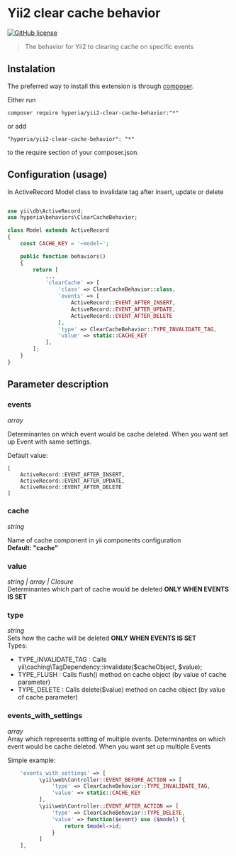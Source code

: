 # Yii2 clear cache behavior
[![GitHub license](https://img.shields.io/badge/license-MIT-blue.svg)](https://raw.githubusercontent.com/hyperia-sk/yii2-clear-cache-behavior/master/LICENSE) 
> The behavior for Yii2 to clearing cache on specific events

## Instalation
The preferred way to install this extension is through [composer](http://getcomposer.org/download/).

Either run

```shell
composer require hyperia/yii2-clear-cache-behavior:"*"
```

or add

```
"hyperia/yii2-clear-cache-behavior": "*"
```

to the require section of your composer.json.

## Configuration (usage)
In ActiveRecord Model class to invalidate tag after insert, update or delete
```php

use yii\db\ActiveRecord;
use hyperia\behaviors\ClearCacheBehavior;

class Model extends ActiveRecord
{
    const CACHE_KEY = '~model~';

    public function behaviors()
    {
        return [
            ...
            'clearCache' => [
                'class' => ClearCacheBehavior::class,
                'events' => [
                    ActiveRecord::EVENT_AFTER_INSERT,
                    ActiveRecord::EVENT_AFTER_UPDATE,
                    ActiveRecord::EVENT_AFTER_DELETE
                ],
                'type' => ClearCacheBehavior::TYPE_INVALIDATE_TAG,
                'value' => static::CACHE_KEY
            ],
        ];
    }
}
```

## Parameter description

### events
*array* 

Determinantes on which event would be cache deleted. When you want set up Event with same settings.

Default value:
```
[
    ActiveRecord::EVENT_AFTER_INSERT,
    ActiveRecord::EVENT_AFTER_UPDATE,
    ActiveRecord::EVENT_AFTER_DELETE
]
```

### cache
*string* 

Name of cache component in yii components configuration  
**Default: "cache"**

### value 
*string | array | Closure*  
Determinantes which part of cache would be deleted **ONLY WHEN EVENTS IS SET**


### type
*string*  
Sets how the cache will be deleted **ONLY WHEN EVENTS IS SET**  
Types:  
 - TYPE_INVALIDATE_TAG : Calls yii\caching\TagDependency::invalidate($cacheObject, $value);  
 - TYPE_FLUSH : Calls flush() method on cache object (by value of cache parameter)  
 - TYPE_DELETE : Calls delete($value) method on cache object (by value of cache parameter)  

### events_with_settings
*array*  
Array which represents setting of multiple events. Determinantes on which event would be cache deleted. When you want set up multiple Events  
 
Simple example:
```php
    'events_with_settings' => [
          \yii\web\Controller::EVENT_BEFORE_ACTION => [
              'type' => ClearCacheBehavior::TYPE_INVALIDATE_TAG,
              'value' => static::CACHE_KEY
          ],
          \yii\web\Controller::EVENT_AFTER_ACTION => [
              'type' => ClearCacheBehavior::TYPE_DELETE,
              'value' => function($event) use ($model) {
                  return $model->id;
              }
          ]
    ],
```
